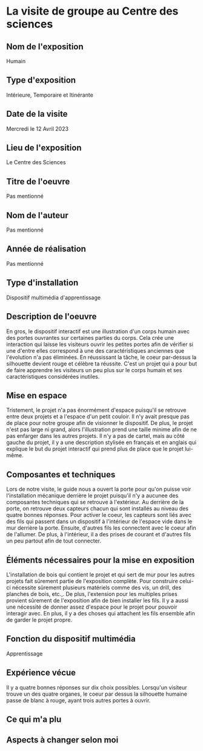 # La visite de groupe au Centre des sciences

<h2>Nom de l'exposition</h2>
Humain

<h2>Type d'exposition</h2>
Intérieure, Temporaire et Itinérante

<h2>Date de la visite</h2>
Mercredi le 12 Avril 2023

<h2>Lieu de l'exposition</h2>
Le Centre des Sciences

<h2>Titre de l'oeuvre</h2>
Pas mentionné

<h2>Nom de l'auteur</h2>
Pas mentionné

<h2>Année de réalisation</h2>
Pas mentionné

<h2>Type d'installation</h2>
Dispositif multimédia d'apprentissage

<h2>Description de l'oeuvre</h2>
En gros, le dispositif interactif est une illustration d'un corps humain avec des portes ouvrantes sur certaines parties du corps. Cela crée une interaction qui laisse les visiteurs ouvrir les petites portes afin de vérifier si une d'entre elles correspond à une des caractéristiques anciennes que l'évolution n'a pas éliminées. En réussissant la tâche, le coeur par-dessus la silhouette devient rouge et célèbre ta réussite. C'est un projet qui a pour but de faire apprendre les visiteurs un peu plus sur le corps humain et ses caractéristiques considérées inutiles.  

<h2>Mise en espace</h2>
Tristement, le projet n'a pas énormément d'espace puisqu'il se retrouve entre deux projets et a l'espace d'un petit couloir. Il n'y avait presque pas de place pour notre groupe afin de visionner le dispositif. De plus, le projet n'est pas large ni grand, alors l'illustration prend une taille minime afin de ne pas enfarger dans les autres projets. Il n'y a pas de cartel, mais au côté gauche du projet, il y a une description stylisée en français et en anglais qui explique le but du projet interactif qui prend plus de place que le projet lui-même.  

<h2>Composantes et techniques</h2>
Lors de notre visite, le guide nous a ouvert la porte pour qu'on puisse voir l'installation mécanique derrière le projet puisqu'il n'y a aucunee des composantes techniques qui se retrouve à l'extérieur. Au derrière de la porte, on retrouve deux capteurs chacun qui sont installés au niveau des quatre bonnes réponses. Pour activer le coeur, les capteurs sont liés avec des fils qui passent dans un dispositif à l'intérieur de l'espace vide dans le mur derrière la porte. Ensuite, d'autres fils les connectent avec le coeur afin de l'allumer. De plus, à l'intérieur, il a des prises de courant et d'autres fils un peu partout afin de tout connecter.  

<h2>Éléments nécessaires pour la mise en exposition</h2>
L'installation de bois qui contient le projet et qui sert de mur pour les autres projets fait sûrement partie de l'exposition complète. Pour construire celui-ci nécessite sûrement plusieurs matériels comme des vis, un drill, des planches de bois, etc.,. De plus, l'extension pour les multiples prises provient sûrement de l'exposition afin de bien installer les fils. Il y a aussi une nécessité de donner assez d'espace pour le projet pour pouvoir interagir avec. En plus, il y a des choses qui attachent les fils ensemble afin de garder le projet propre.

<h2>Fonction du dispositif multimédia</h2>
Apprentissage

<h2>Expérience vécue</h2>
 Il y a quatre bonnes réponses sur dix choix possibles. Lorsqu'un visiteur trouve un des quatre organes, le coeur par dessus la silhouette humaine passe de blanc à rouge, ayant trois autres portes à ouvrir. 

<h2>Ce qui m'a plu</h2>

<h2>Aspects à changer selon moi</h2>
